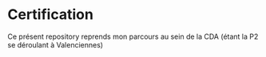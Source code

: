 # Certification

Ce présent repository reprends mon parcours au sein de la CDA (étant la P2 se déroulant à Valenciennes)